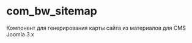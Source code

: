 com_bw_sitemap
==============

Компонент для генерирования карты сайта из материалов для CMS Joomla 3.x
